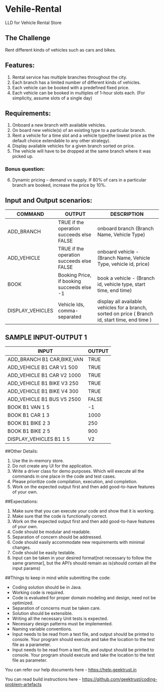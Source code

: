 # Vehile-Rental
LLD for Vehicle Rental Store

## The Challenge
Rent different kinds of vehicles such as cars and bikes.

## Features:
1. Rental service has multiple branches throughout the city.
2. Each branch has a limited number of different kinds of vehicles.
3. Each vehicle can be booked with a predefined fixed price.
4. Each vehicle can be booked in multiples of 1-hour slots each. (For simplicity, assume slots of a single day)

## Requirements:
1. Onboard a new branch with available vehicles.
2. On board new vehicle(s) of an existing type to a particular branch.
3. Rent a vehicle for a time slot and a vehicle type(the lowest price as the default choice extendable to any other strategy).
4. Display available vehicles for a given branch sorted on price.
5. The vehicle will have to be dropped at the same branch where it was picked up.
### Bonus question:
6. Dynamic pricing – demand vs supply. If 80% of cars in a particular branch are booked, increase the price by 10%.

## Input and Output scenarios:
|COMMAND|OUTPUT|DESCRIPTION|
|---|---|---|
|ADD_BRANCH|TRUE if the operation succeeds else FALSE|onboard branch (Branch Name, Vehicle Type)|
|ADD_VEHICLE|TRUE if the operation succeeds else FALSE|onboard vehicle - (Branch Name, Vehicle Type, vehicle id, price)|
|BOOK|Booking Price, if booking succeeds else -1|book a vehicle - (Branch id, vehicle type, start time, end time)|
|DISPLAY_VEHICLES|Vehicle Ids, comma-separated|display all available vehicles for a branch, sorted on price ( Branch id, start time, end time )|

## SAMPLE INPUT-OUTPUT 1
|INPUT|OUTPUT|
|---|---|
|ADD_BRANCH B1 CAR,BIKE,VAN|TRUE|
|ADD_VEHICLE B1 CAR V1 500|TRUE|
|ADD_VEHICLE B1 CAR V2 1000|TRUE|
|ADD_VEHICLE B1 BIKE V3 250|TRUE|
|ADD_VEHICLE B1 BIKE V4 300|TRUE|
|ADD_VEHICLE B1 BUS V5 2500|FALSE|
|BOOK B1 VAN 1 5|-1|
|BOOK B1 CAR 1 3|1000|
|BOOK B1 BIKE 2 3|250|
|BOOK B1 BIKE 2 5|900|
|DISPLAY_VEHICLES B1 1 5|V2|

##Other Details:
1. Use the in-memory store.
2. Do not create any UI for the application.
3. Write a driver class for demo purposes. Which will execute all the commands in one place in the code and test cases.
4. Please prioritize code compilation, execution, and completion.
5. Work on the expected output first and then add good-to-have features of your own.

##Expectations:
1. Make sure that you can execute your code and show that it is working.
2. Make sure that the code is functionally correct.
3. Work on the expected output first and then add good-to-have features of your own.
4. Code should be modular and readable.
5. Separation of concern should be addressed.
6. Code should easily accommodate new requirements with minimal changes.
7. Code should be easily testable.
8. Input can be taken in your desired format[not necessary to follow the same grammar], but the API’s should remain as is(should contain all the input params)

##Things to keep in mind while submitting the code:
* Coding solution should be in Java.
* Working code is required.
* Code is evaluated for proper domain modeling and design, need not be optimized.
* Separation of concerns must be taken care.
* Solution should be extensible.
* Writing all the necessary Unit tests is expected.
* Necessary design patterns must be implemented.
* Naming variable conventions.
* Input needs to be read from a text file, and output should be printed to console. Your program should execute and take the location to the test file as a parameter.
* Input needs to be read from a text file, and output should be printed to console. Your program should execute and take the location to the test file as parameter.

You can refer our help documents here - https://help.geektrust.in

You can read build instructions here - https://github.com/geektrust/coding-problem-artefacts

